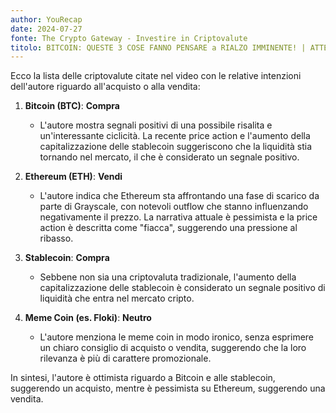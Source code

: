 ```yaml
---
author: YouRecap
date: 2024-07-27
fonte: The Crypto Gateway - Investire in Criptovalute
titolo: BITCOIN: QUESTE 3 COSE FANNO PENSARE a RIALZO IMMINENTE! | ATTENZIONE a DOMANI (ore 21!)
---
```


Ecco la lista delle criptovalute citate nel video con le relative intenzioni dell'autore riguardo all'acquisto o alla vendita:

1. **Bitcoin (BTC)**: **Compra**
   - L'autore mostra segnali positivi di una possibile risalita e un'interessante ciclicità. La recente price action e l'aumento della capitalizzazione delle stablecoin suggeriscono che la liquidità stia tornando nel mercato, il che è considerato un segnale positivo.

2. **Ethereum (ETH)**: **Vendi**
   - L'autore indica che Ethereum sta affrontando una fase di scarico da parte di Grayscale, con notevoli outflow che stanno influenzando negativamente il prezzo. La narrativa attuale è pessimista e la price action è descritta come "fiacca", suggerendo una pressione al ribasso.

3. **Stablecoin**: **Compra**
   - Sebbene non sia una criptovaluta tradizionale, l'aumento della capitalizzazione delle stablecoin è considerato un segnale positivo di liquidità che entra nel mercato cripto.

4. **Meme Coin (es. Floki)**: **Neutro**
   - L'autore menziona le meme coin in modo ironico, senza esprimere un chiaro consiglio di acquisto o vendita, suggerendo che la loro rilevanza è più di carattere promozionale.

In sintesi, l'autore è ottimista riguardo a Bitcoin e alle stablecoin, suggerendo un acquisto, mentre è pessimista su Ethereum, suggerendo una vendita.
